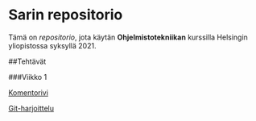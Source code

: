 # Sarin repositorio

Tämä on *repositorio*, jota käytän **Ohjelmistotekniikan** kurssilla Helsingin yliopistossa syksyllä 2021.

##Tehtävät

###Viikko 1

[Komentorivi](https://github.com/sari-bee/ot-harjoitustyo/blob/master/laskarit/viikko1/komentorivi.txt)

[Git-harjoittelu](https://github.com/sari-bee/ot-harjoitustyo/blob/master/laskarit/viikko1/gitlog.txt)
